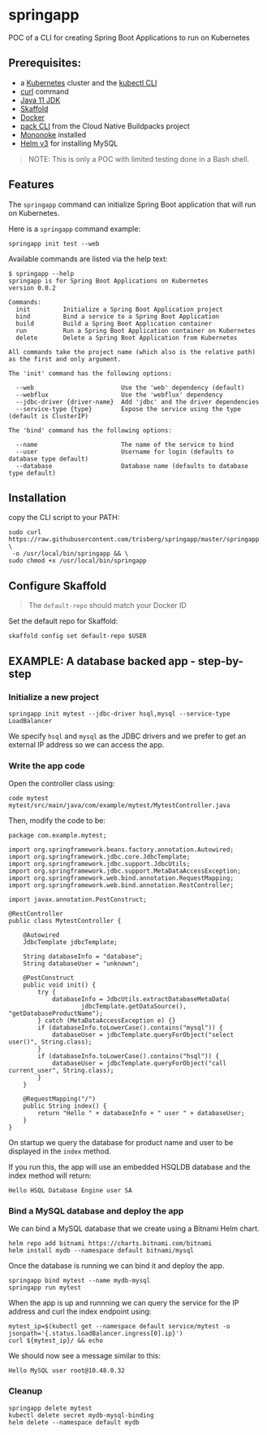 # springapp

POC of a CLI for creating Spring Boot Applications to run on Kubernetes

## Prerequisites:

* a [Kubernetes](https://kubernetes.io/) cluster and the [kubectl CLI](https://kubernetes.io/docs/tasks/tools/install-kubectl/)
* [curl](https://curl.haxx.se/) command
* [Java 11 JDK](https://adoptopenjdk.net/installation.html?variant=openjdk11#)
* [Skaffold](https://skaffold.dev/)
* [Docker](https://www.docker.com/)
* [pack CLI](https://buildpacks.io/docs/install-pack/) from the Cloud Native Buildpacks project
* [Mononoke](https://github.com/spring-cloud-incubator/mononoke) installed
* [Helm v3](https://helm.sh/docs/intro/install/) for installing MySQL

> NOTE: This is only a POC with limited testing done in a Bash shell.

## Features

The `springapp` command can initialize Spring Boot application that will run on Kubernetes. 

Here is a `springapp` command example:

```
springapp init test --web
```

Available commands are listed via the help text:

```
$ springapp --help
springapp is for Spring Boot Applications on Kubernetes
version 0.0.2

Commands:
  init         Initialize a Spring Boot Application project
  bind         Bind a service to a Spring Boot Application
  build        Build a Spring Boot Application container
  run          Run a Spring Boot Application container on Kubernetes
  delete       Delete a Spring Boot Application from Kubernetes

All commands take the project name (which also is the relative path) 
as the first and only argument.

The 'init' command has the following options:

  --web                        Use the 'web' dependency (default)
  --webflux                    Use the 'webflux' dependency
  --jdbc-driver {driver-name}  Add 'jdbc' and the driver dependencies
  --service-type {type}        Expose the service using the type (default is ClusterIP)

The 'bind' command has the following options:

  --name                       The name of the service to bind
  --user                       Username for login (defaults to database type default)
  --database                   Database name (defaults to database type default)
```

## Installation

copy the CLI script to your PATH:

```
sudo curl https://raw.githubusercontent.com/trisberg/springapp/master/springapp \
 -o /usr/local/bin/springapp && \
sudo chmod +x /usr/local/bin/springapp
```

## Configure Skaffold

> The `default-repo` should match your Docker ID

Set the default repo for Skaffold:

```
skaffold config set default-repo $USER
```

## EXAMPLE: A database backed app - step-by-step

### Initialize a new project

```
springapp init mytest --jdbc-driver hsql,mysql --service-type LoadBalancer
```

We specify `hsql` and `mysql` as the JDBC drivers and we prefer to get an external IP address so we can access the app.

### Write the app code

Open the controller class using:

```
code mytest mytest/src/main/java/com/example/mytest/MytestController.java
```

Then, modify the code to be:

```
package com.example.mytest;

import org.springframework.beans.factory.annotation.Autowired;
import org.springframework.jdbc.core.JdbcTemplate;
import org.springframework.jdbc.support.JdbcUtils;
import org.springframework.jdbc.support.MetaDataAccessException;
import org.springframework.web.bind.annotation.RequestMapping;
import org.springframework.web.bind.annotation.RestController;

import javax.annotation.PostConstruct;

@RestController
public class MytestController {

    @Autowired
    JdbcTemplate jdbcTemplate;

    String databaseInfo = "database";
    String databaseUser = "unknown";

    @PostConstruct
    public void init() {
        try {
            databaseInfo = JdbcUtils.extractDatabaseMetaData(
                    jdbcTemplate.getDataSource(), "getDatabaseProductName");
        } catch (MetaDataAccessException e) {}
        if (databaseInfo.toLowerCase().contains("mysql")) {
            databaseUser = jdbcTemplate.queryForObject("select user()", String.class);
        }
        if (databaseInfo.toLowerCase().contains("hsql")) {
            databaseUser = jdbcTemplate.queryForObject("call current_user", String.class);
        }
    }

    @RequestMapping("/")
    public String index() {
        return "Hello " + databaseInfo + " user " + databaseUser;
    }
}
```

On startup we query the database for product name and user to be displayed in the `index` method.

If you run this, the app will use an embedded HSQLDB database and the index method will return:

```
Hello HSQL Database Engine user SA
```

### Bind a MySQL database and deploy the app

We can bind a MySQL database that we create using a Bitnami Helm chart.

```
helm repo add bitnami https://charts.bitnami.com/bitnami
helm install mydb --namespace default bitnami/mysql
```

Once the database is running we can bind it and deploy the app.

```
springapp bind mytest --name mydb-mysql
springapp run mytest
```

When the app is up and runnning we can query the service for the IP address and curl the index endpoint using:

```
mytest_ip=$(kubectl get --namespace default service/mytest -o jsonpath='{.status.loadBalancer.ingress[0].ip}')
curl ${mytest_ip}/ && echo
```

We should now see a message similar to this:

```
Hello MySQL user root@10.48.0.32
```

### Cleanup

```
springapp delete mytest
kubectl delete secret mydb-mysql-binding
helm delete --namespace default mydb
```

